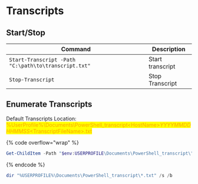 # Transcripts

## Start/Stop

| Command                                              | Description      |
| ---------------------------------------------------- | ---------------- |
| `Start-Transcript -Path "C:\path\to\transcript.txt"` | Start transcript |
| `Stop-Transcript`                                    | Stop Transcript  |

## Enumerate Transcripts

Default Transcripts Location: <mark style="color:orange;">%UserProfile%\Documents\PowerShell\_transcript\<HostName></mark>_<mark style="color:orange;">YYYYMMDDHHMMSS</mark>_<mark style="color:orange;">\<TranscriptFileName>.txt</mark>

{% code overflow="wrap" %}
```powershell
Get-ChildItem -Path "$env:USERPROFILE\Documents\PowerShell_transcript\" -Filter "*.txt"
```
{% endcode %}

```powershell
dir "%USERPROFILE%\Documents\PowerShell_transcript\*.txt" /s /b
```
